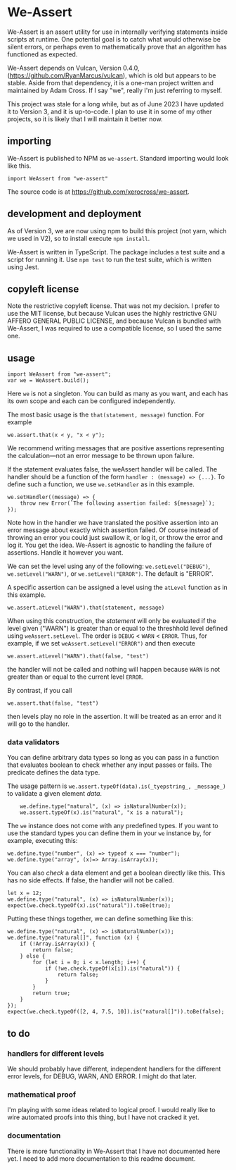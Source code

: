 # We-Assert

We-Assert is an assert utility for use in internally verifying statements inside scripts at runtime. One potential goal is to catch what would otherwise be silent errors, or perhaps even
to mathematically prove that an algorithm has functioned as expected.

We-Assert depends on Vulcan, Version 0.4.0, (https://github.com/RyanMarcus/vulcan), which is old but appears to be stable. Aside from that dependency, it is a one-man project written and maintained by Adam Cross. If I say "we", really I'm just referring to myself.

This project was stale for a long while, but as of June 2023 I have updated it to Version 3, and it is up-to-code. I plan to use it in some of my other projects, so it is likely that I will maintain it better now.

## importing

We-Assert is published to NPM as `we-assert`. Standard importing would look like this.
```
import WeAssert from "we-assert"
```

The source code is at https://github.com/xerocross/we-assert.

## development and deployment

As of Version 3, we are now using npm to build this project (not yarn, which we used in V2), so to install execute `npm install`.

We-Assert is written in TypeScript.  The package includes a test suite and a script for running it. Use `npm test` to run the test suite, which is written using Jest.

## copyleft license

Note the restrictive copyleft license. That was not my decision. I prefer to use the MIT license, but because Vulcan uses the highly restrictive GNU AFFERO GENERAL PUBLIC LICENSE, and because Vulcan is bundled with We-Assert, I was required to use a compatible license, so I used the same one.

## usage


```
import WeAssert from "we-assert";
var we = WeAssert.build();
```
Here ``we`` is not a singleton.  You can build as many as you want, and each has its own scope and each can be configured independently.

The most basic usage is the `that(statement, message)` function.  For example
```
we.assert.that(x < y, "x < y");
```
We recommend writing messages that are positive assertions representing the calculation&mdash;not an error message to be thrown upon failure.

If the statement evaluates false, the weAssert handler will be called.  The handler should be a function of the form `handler : (message) => {...}`.  To define such a function, we use `we.setHandler` as in this example.
```
we.setHandler((message) => {
    throw new Error(`The following assertion failed: ${message}`);
});
```
Note how in the handler we have translated the positive assertion into an error message about exactly which assertion failed.  Of course instead of throwing an error you could just swallow it, or log it, or throw the error and log it.  You get the idea.  We-Assert is agnostic to handling the failure of assertions.  Handle it however you want.   

We can set the level using any of the following:
`we.setLevel("DEBUG")`, `we.setLevel("WARN")`, or  `we.setLevel("ERROR")`.  The default is "ERROR".  

A specific assertion can be assigned a level using the `atLevel` function as in this example.
```
we.assert.atLevel("WARN").that(statement, message)
```
When using this construction, the *statement* will only be evaluated if the level given ("WARN") is greater than or equal to the threshhold level defined using `weAssert.setLevel`.  The order is `DEBUG` < `WARN` < `ERROR`.  Thus, for example, if we set `weAssert.setLevel("ERROR")` and then execute
```
we.assert.atLevel("WARN").that(false, "test")
```
the handler will not be called and nothing will happen because `WARN` is not greater than or equal to the current level `ERROR`.

By contrast, if you call
```
we.assert.that(false, "test")
```
then levels play no role in the assertion.  It will be treated as an error and it will go to the handler.

### data validators

You can define arbitrary data types so long as you can pass in a function that evaluates boolean to check whether any input passes or fails. The predicate defines the data type.

The usage pattern is ``we.assert.typeOf(data).is(_tyepstring_, _message_)`` to validate a given element _data_.

```
    we.define.type("natural", (x) => isNaturalNumber(x));
    we.assert.typeOf(x).is("natural", "x is a natural");
```
The ```we``` instance does not come with any predefined types.  If you want to use the standard types you can define them in your ``we`` instance by, for example, executing this:

```we.define.type("number", (x) => typeof x === "number");```
```we.define.type("array", (x)=> Array.isArray(x));```

You can also _check_ a data element and get a boolean directly like this.  This has no side effects. If false, the handler will not be called.
```
let x = 12;
we.define.type("natural", (x) => isNaturalNumber(x));
expect(we.check.typeOf(x).is("natural")).toBe(true);
```

Putting these things together, we can define something like this:

```
we.define.type("natural", (x) => isNaturalNumber(x));
we.define.type("natural[]", function (x) {
    if (!Array.isArray(x)) {
        return false;
    } else {
        for (let i = 0; i < x.length; i++) {
            if (!we.check.typeOf(x[i]).is("natural")) {
                return false;
            }
        }
        return true;
    }
});
expect(we.check.typeOf([2, 4, 7.5, 10]).is("natural[]")).toBe(false);
```

## to do

### handlers for different levels

We should probably have different, independent handlers for the different error levels, for DEBUG, WARN, AND ERROR. I might do that later.

### mathematical proof


I'm playing with some ideas related to logical proof. I would really like to wire automated proofs into this thing, but I have not cracked it yet.

### documentation

There is more functionality in We-Assert that I have not documented here yet. I need to add more documentation to this readme document.